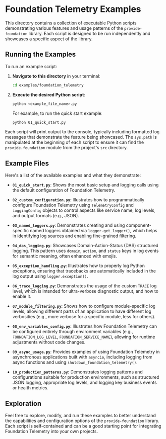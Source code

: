 # Foundation Telemetry Examples

This directory contains a collection of executable Python scripts demonstrating various features and usage patterns of the `provide-foundation` library. Each script is designed to be run independently and showcases a specific aspect of the library.

## Running the Examples

To run an example script:

1.  **Navigate to this directory** in your terminal:
    ```bash
    cd examples/foundation_telemetry
    ```

2.  **Execute the desired Python script**:
    ```bash
    python <example_file_name>.py
    ```
    For example, to run the quick start example:
    ```bash
    python 01_quick_start.py
    ```

Each script will print output to the console, typically including formatted log messages that demonstrate the feature being showcased. The `sys.path` is manipulated at the beginning of each script to ensure it can find the `provide.foundation` module from the project's `src` directory.

## Example Files

Here's a list of the available examples and what they demonstrate:

-   **`01_quick_start.py`**:
    Shows the most basic setup and logging calls using the default configuration of Foundation Telemetry.

-   **`02_custom_configuration.py`**:
    Illustrates how to programmatically configure Foundation Telemetry using `TelemetryConfig` and `LoggingConfig` objects to control aspects like service name, log levels, and output formats (e.g., JSON).

-   **`03_named_loggers.py`**:
    Demonstrates creating and using component-specific named loggers obtained via `logger.get_logger()`, which helps in identifying log sources and enabling fine-grained filtering.

-   **`04_das_logging.py`**:
    Showcases Domain-Action-Status (DAS) structured logging. This pattern uses `domain`, `action`, and `status` keys in log events for semantic meaning, often enhanced with emojis.

-   **`05_exception_handling.py`**:
    Illustrates how to properly log Python exceptions, ensuring that tracebacks are automatically included in the log output using `logger.exception()`.

-   **`06_trace_logging.py`**:
    Demonstrates the usage of the custom `TRACE` log level, which is intended for ultra-verbose diagnostic output, and how to enable it.

-   **`07_module_filtering.py`**:
    Shows how to configure module-specific log levels, allowing different parts of an application to have different log verbosities (e.g., more verbose for a specific module, less for others).

-   **`08_env_variables_config.py`**:
    Illustrates how Foundation Telemetry can be configured entirely through environment variables (e.g., `FOUNDATION_LOG_LEVEL`, `FOUNDATION_SERVICE_NAME`), allowing for runtime adjustments without code changes.

-   **`09_async_usage.py`**:
    Provides examples of using Foundation Telemetry in asynchronous applications built with `asyncio`, including logging from async functions and using `shutdown_foundation_telemetry()`.

-   **`10_production_patterns.py`**:
    Demonstrates logging patterns and configurations suitable for production environments, such as structured JSON logging, appropriate log levels, and logging key business events or health metrics.

## Exploration

Feel free to explore, modify, and run these examples to better understand the capabilities and configuration options of the `provide-foundation` library. Each script is self-contained and can be a good starting point for integrating Foundation Telemetry into your own projects.
